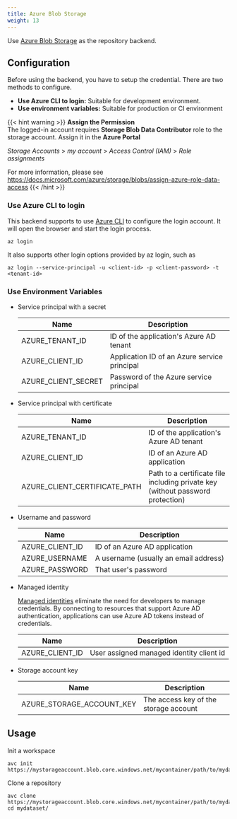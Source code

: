 ```yaml
---
title: Azure Blob Storage
weight: 13
---
```


Use [Azure Blob Storage](https://azure.microsoft.com/services/storage/blobs/) as the repository backend.

## Configuration

Before using the backend, you have to setup the credential. There are two methods to configure.

- **Use Azure CLI to login:** Suitable for development environment.
- **Use environment variables:** Suitable for production or CI environment


{{< hint warning >}}
**Assign the Permission**\
The logged-in account requires **Storage Blob Data Contributor** role to the storage account. Assign it in the **Azure Portal**

*Storage Accounts* > *my account* > *Access Control (IAM)* > *Role assignments*

For more information, please see https://docs.microsoft.com/azure/storage/blobs/assign-azure-role-data-access
{{< /hint >}}

### Use Azure CLI to login

This backend supports to use [Azure CLI](https://docs.microsoft.com/cli/azure/install-azure-cli) to configure the login account. It will open the browser and start the login process. 

```
az login
```

It also supports other login options provided by az login, such as

```
az login --service-principal -u <client-id> -p <client-password> -t <tenant-id>
```

### Use Environment Variables

- Service principal with a secret

    | Name | Description
    | --- | --- |
    AZURE_TENANT_ID	| ID of the application's Azure AD tenant
    AZURE_CLIENT_ID	| Application ID of an Azure service principal
    AZURE_CLIENT_SECRET	| Password of the Azure service principal

- Service principal with certificate

    | Name | Description
    | --- | --- |
    AZURE_TENANT_ID	| ID of the application's Azure AD tenant
    AZURE_CLIENT_ID	| ID of an Azure AD application
    AZURE_CLIENT_CERTIFICATE_PATH	| Path to a certificate file including private key (without password protection)

- Username and password

    | Name | Description
    | --- | --- |
    AZURE_CLIENT_ID	| ID of an Azure AD application
    AZURE_USERNAME	| A username (usually an email address)
    AZURE_PASSWORD	| That user's password

- Managed identity

    [Managed identities](https://docs.microsoft.com/azure/active-directory/managed-identities-azure-resources/overview) eliminate the need for developers to manage credentials. By connecting to resources that support Azure AD authentication, applications can use Azure AD tokens instead of credentials.

    | Name | Description
    | --- | --- |
    AZURE_CLIENT_ID	| User assigned managed identity client id

- Storage account key

    | Name | Description
    | --- | --- |
    AZURE_STORAGE_ACCOUNT_KEY | The access key of the storage account

## Usage

Init a workspace
```shell
avc init https://mystorageaccount.blob.core.windows.net/mycontainer/path/to/mydataset
```

Clone a repository
```shell
avc clone https://mystorageaccount.blob.core.windows.net/mycontainer/path/to/mydataset
cd mydataset/
```
